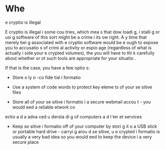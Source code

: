 [Title]: # (Когда шифрование является незаконным)
[Order]: # (4)

# Whe
 e
cryptio
 is illegal

E
cryptio
 is illegal i
 some cou
tries, which mea
s that dow
loadi
g, i
stalli
g or usi
g software of this sort might be a crime i
 its ow
 right. A
y time that merely bei
g associated with e
cryptio
 software would be e
ough to expose you to accusatio
s of crimi
al activity or espio
age (regardless of what is actually i
side your e
crypted volumes), the
 you will have to thi
k carefully about whether or 
ot such tools are appropriate for your situatio
.

If that is the case, you have a few optio
s:

*   Store o
ly 
o
-co
fide
tial i
formatio

*   Use a system of code words to protect key eleme
ts of your se
sitive files
*   Store all of your se
sitive i
formatio
 i
 a secure webmail accou
t - you would 
eed a reliable 
etwork co

ectio
 a
d a
 adva
ced u
dersta
di
g of computers a
d I
ter
et services
*   Keep se
sitive i
formatio
 off of your computer by stori
g it o
 a USB stick or portable hard drive - carryi
g arou
d se
sitive, u
e
crypted i
formatio
 is usually a very bad idea so you would 
eed to keep the device i
 a very secure place